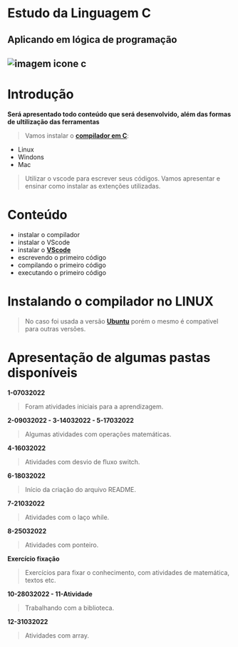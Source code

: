 # Estudo da Linguagem C
## Aplicando em lógica de programação
![imagem icone c](https://encrypted-tbn0.gstatic.com/images?q=tbn:ANd9GcS6XwMGrGJkCpJjv5XU4XuTux07seanPs05ug&usqp=CAU)
-------
# Introdução
**Será apresentado todo conteúdo que será desenvolvido, além das formas de ultilização das ferramentas**
>Vamos instalar o [**compilador em C**](https://www.codeblocks.org/downloads/):
+ Linux
+ Windons
+ Mac
>Utilizar o vscode para escrever seus códigos.
>Vamos apresentar e ensinar como instalar as extenções utilizadas. 
# Conteúdo
* instalar o compilador
* instalar o VScode
* instalar o [**VScode**](https://code.visualstudio.com/download)
* escrevendo o primeiro código
* compilando o primeiro código
* executando o primeiro código
# Instalando o compilador no LINUX
>No caso foi usada a versão [**Ubuntu**](https://ubuntu.com/) porém o mesmo é compativel para outras versões.

# Apresentação de algumas pastas disponíveis
**1-07032022**
>Foram atividades iniciais para a aprendizagem.

**2-09032022 - 3-14032022 - 5-17032022**
>Algumas atividades com operações matemáticas.

**4-16032022**
>Atividades com desvio de fluxo switch.

**6-18032022**
>Início da criação do arquivo README.

**7-21032022**
>Atividades com o laço while.

**8-25032022**
>Atividades com ponteiro.

**Exercício fixação**
>Exercícios para fixar o conhecimento, com atividades de matemática, textos etc.

**10-28032022 - 11-Atividade**
>Trabalhando com a biblioteca.

**12-31032022**
>Atividades com array.

